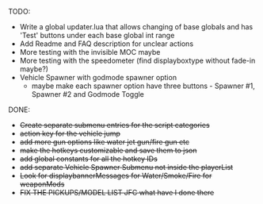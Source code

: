 TODO:
- Write a global updater.lua that allows changing of base globals and has 'Test' buttons under each base global int range
- Add Readme and FAQ description for unclear actions
- More testing with the invisible MOC maybe
- More testing with the speedometer (find displayboxtype without fade-in maybe?)
- Vehicle Spawner with godmode spawner option
  - maybe make each spawner option have three buttons - Spawner #1, Spawner #2 and Godmode Toggle

DONE:
- ~~Create separate submenu entries for the script categories~~
- ~~action key for the vehicle jump~~
- ~~add more gun options like water jet gun/fire gun etc~~
- ~~make the hotkeys customizable and save them to json~~
- ~~add global constants for all the hotkey IDs~~
- ~~add separate Vehicle Spawner Submenu not inside the playerList~~
- ~~Look for displaybannerMessages for Water/Smoke/Fire for weaponMods~~
- ~~FIX THE PICKUPS/MODEL LIST JFC what have I done there~~